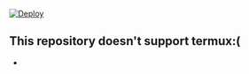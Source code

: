 
[![Deploy](https://www.herokucdn.com/deploy/button.svg)](https://subrek.ngab/deploy?template=https://github.com/raselcomel/lucubot)
## This repository doesn't support termux:(
-

